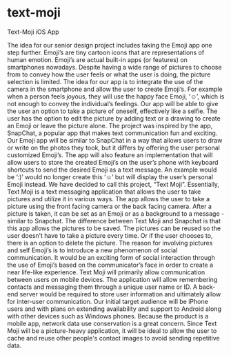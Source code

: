 # text-moji
Text-Moji iOS App

The idea for our senior design project includes taking the Emoji app one step further. Emoji’s are tiny cartoon icons that are representations of human emotion. Emoji’s are actual built-in apps (or features) on smartphones nowadays. Despite having a wide range of pictures to choose from to convey how the user feels or what the user is doing, the picture selection is limited. The idea for our app is to integrate the use of the camera in the smartphone and allow the user to create Emoji’s. For example when a person feels joyous, they will use the happy face Emoji, ‘☺’, which is not enough to convey the individual’s feelings. Our app will be able to give the user an option to take a picture of oneself, effectively like a selfie. The user has the option to edit the picture by adding text or a drawing to create an Emoji or leave the picture alone. The project was inspired by the app, SnapChat, a popular app that makes text communication fun and exciting. Our Emoji app will be similar to SnapChat in a way that allows users to draw or write on the photos they took, but it differs by offering the user personal customized Emoji’s. The app will also feature an implementation that will allow users to store the created Emoji’s on the user’s phone with keyboard shortcuts to send the desired Emoji as a text message. An example would be ‘:)’ would no longer create this ‘☺’ but will display the user’s personal Emoji instead. We have decided to call this project, “Text Moji”.
 	Essentially, Text Moji is a text messaging application that allows the user to take pictures and utilize it in various ways. The app allows the user to take a picture using the front facing camera or the back facing camera. After a picture is taken, it can be set as an Emoji or as a background to a message - similar to Snapchat. The difference between Text Moji and Snapchat is that this app allows the pictures to be saved. The pictures can be reused so the user doesn’t have to take a picture every time. Or if the user chooses to, there is an option to delete the picture. The reason for involving pictures and self Emoji’s is to introduce a new phenomenon of social communication. It would be an exciting form of social interaction through the use of Emoji’s based on the communicator’s face in order to create a near life-like experience.
 	Text Moji will primarily allow communication between users on mobile devices. The application will allow remembering contacts and messaging them through a unique user name or ID. A back-end server would be required to store user information and ultimately allow for inter-user communication. Our initial target audience will be iPhone users and with plans on extending availability and support to Android along with other devices such as Windows phones. Because the product is a mobile app, network data use conservation is a great concern. Since Text Moji will be a picture-heavy application, it will be ideal to allow the user to cache and reuse other people's contact images to avoid sending repetitive data.
